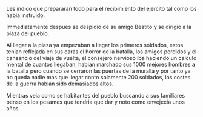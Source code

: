 Les indico que prepararan todo para el recibimiento del ejercito tal como los habia instruido.

Immediatamente despues se despidio de su amigo Beatito y se dirigio a la plaza del pueblo.

Al llegar a la plaza ya empezaban a llegar los primeros soldados, estos tenian reflejada en sus caras
el horror de la batalla, los amigos perdidos y el cansancio del viaje de vuelta, el consejero nervioso iba haciendo un
calculo mental de cuantos llegaban, habian marchado sus 1000 mejores hombres a la batalla pero cuando
se cerraron las puertas de la muralla y por tanto ya no queda nadie mas que llegar conto solamente
200 soldados, los costes de la guerra habian sido demasiados altos.

Mientras veia como se habitantes del pueblo buscando a sus familiares penso en los pesames que tendria que dar y noto como envejecia unos años.